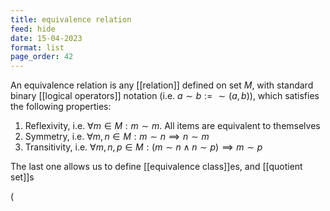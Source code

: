 ```yaml
---
title: equivalence relation
feed: hide
date: 15-04-2023
format: list
page_order: 42
---
```



An equivalence relation is any [[relation]] defined on set $M$, with standard binary [[logical operators]] notation (i.e. $a\sim b := \sim(a,b)$), which satisfies the following properties:

1. Reflexivity, i.e. $\forall m \in M: m \sim m$. All items are equivalent to themselves
2. Symmetry, i.e. $\forall m, n \in M: m\sim n \implies n\sim m$
3. Transitivity, i.e. $\forall m, n, p \in M: (m \sim n \land n  \sim p) \implies m \sim p$

The last one allows us to define [[equivalence class]]es, and [[quotient set]]s

\(